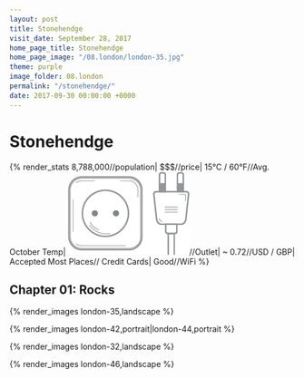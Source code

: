 ```yaml
---
layout: post
title: Stonehendge
visit_date: September 28, 2017
home_page_title: Stonehendge
home_page_image: "/08.london/london-35.jpg"
theme: purple
image_folder: 08.london
permalink: "/stonehendge/"
date: 2017-09-30 00:00:00 +0000
---
```


# Stonehendge


{% render_stats
  8,788,000//population|
  $$$//price|
  15°C / 60°F//Avg. October Temp|
  <img src="/images/util/outlets/typec.png">//Outlet|
  ~ 0.72//USD / GBP|
  Accepted Most Places// Credit Cards|
  Good//WiFi
 %}

## Chapter 01: Rocks

{% render_images london-35,landscape %}

{% render_images london-42,portrait|london-44,portrait %}

{% render_images london-32,landscape %}

{% render_images london-46,landscape %}

